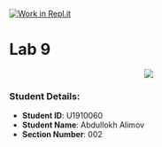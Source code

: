 [![Work in Repl.it](https://classroom.github.com/assets/work-in-replit-14baed9a392b3a25080506f3b7b6d57f295ec2978f6f33ec97e36a161684cbe9.svg)](https://classroom.github.com/online_ide?assignment_repo_id=4699026&assignment_repo_type=AssignmentRepo)

# Lab 9
<p align="center"><img src="https://laravel.com/assets/img/components/logo-laravel.svg"></p>

### Student Details:

- **Student ID**: U1910060
- **Student Name**: Abdullokh Alimov
- **Section Number**: 002
